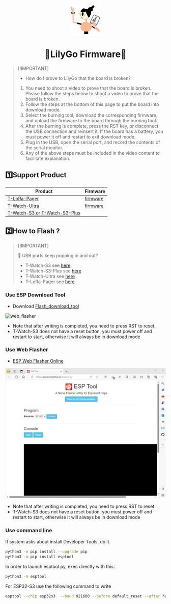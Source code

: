 <div align="center" markdown="1">
  <img src="../.github/LilyGo_logo.png" alt="LilyGo logo" width="100"/>
</div>

<h1 align = "center">🌟LilyGo Firmware🌟</h1>


> \[!IMPORTANT]
>
> - How do I prove to LilyGo that the board is broken?
> 1. You need to shoot a video to prove that the board is broken. Please follow the steps below to shoot a video to prove that the board is broken.
> 2. Follow the steps at the bottom of this page to put the board into download mode.
> 3. Select the burning tool, download the corresponding firmware, and upload the firmware to the board through the burning tool.
> 4. After the burning is complete, press the RST key, or disconnect the USB connection and reinsert it. If the board has a battery, you must power it off and restart to exit download mode.
> 5. Plug in the USB, open the serial port, and record the contents of the serial monitor.
> 6. Any of the above steps must be included in the video content to facilitate explanation.
>

## 1️⃣Support Product

| Product                            | Firmware                                       |
| ---------------------------------- | ---------------------------------------------- |
| [T-LoRa-Pager][1]                  | [firmware](./factory.tlora.pager.20250512.bin) |
| [T-Watch-Ultra][2]                 | [firmware](./factory.watch.ultra.20250512.bin) |
| [T-Watch-S3 or T-Watch-S3-Plus][3] |                                                |

[1]: https://www.lilygo.cc/products
[2]: https://www.lilygo.cc/products
[3]: https://www.lilygo.cc/products

## 2️⃣How to Flash ?

> \[!IMPORTANT]
>
> 🤖 USB ports keep popping in and out?
>
> * T-Watch-S3 see [here](../docs/lilygo-t-watch-s3.md#t-watch-s3-enter-download-mode)
> * T-Watch-S3-Plus see  [here](../docs/lilygo-t-watch-s3-plus.md#t-watch-s3-plus-enter-download-mode)
> * T-Watch-Ultra see [here](../docs/lilygo-t-watch-ultra.md#t-watch-s3-ultra-enter-download-mode)
> * T-LoRa-Pager see [here](../docs/lilygo-t-lora-pager.md#t-lora-pager-enter-download-mode)
>

### Use ESP Download Tool

- Download [Flash_download_tool](https://dl.espressif.com/public/flash_download_tool.zip)

![web_flasher](../docs/images/esp_downloader.gif)

* Note that after writing is completed, you need to press RST to reset.
* T-Watch-S3 does not have a reset button, you must power off and restart to start, otherwise it will always be in download mode

### Use Web Flasher

- [ESP Web Flasher Online](https://espressif.github.io/esptool-js/)

![web_flasher](../docs/images/web_flasher.gif)

* Note that after writing is completed, you need to press RST to reset.
* T-Watch-S3 does not have a reset button, you must power off and restart to start, otherwise it will always be in download mode

### Use command line


If system asks about install Developer Tools, do it.

```bash
python3 -m pip install --upgrade pip
python3 -m pip install esptool
```

In order to launch esptool.py, exec directly with this:

```bash
python3 -m esptool
```

For ESP32-S3 use the following command to write

```bash
esptool --chip esp32s3  --baud 921600 --before default_reset --after hard_reset write_flash -z --flash_mode dio --flash_freq 80m 0x0 firmware.bin

```
